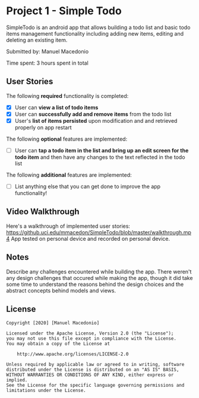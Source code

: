 # Project 1 - Simple Todo

SimpleTodo is an android app that allows building a todo list and basic todo items management functionality including adding new items, editing and deleting an existing item.

Submitted by: Manuel Macedonio

Time spent: 3 hours spent in total

## User Stories

The following **required** functionality is completed:

* [X] User can **view a list of todo items**
* [X] User can **successfully add and remove items** from the todo list
* [X] User's **list of items persisted** upon modification and and retrieved properly on app restart

The following **optional** features are implemented:

* [ ] User can **tap a todo item in the list and bring up an edit screen for the todo item** and then have any changes to the text reflected in the todo list

The following **additional** features are implemented:

* [ ] List anything else that you can get done to improve the app functionality!

## Video Walkthrough

Here's a walkthrough of implemented user stories:
https://github.uci.edu/mmacedon/SimpleTodo/blob/master/walkthrough.mp4
App tested on personal device and recorded on personal device. 

## Notes

Describe any challenges encountered while building the app.
There weren't any design challenges that occured while making the app, though it did take some time to understand the reasons behind the 
design choices and the abstract concepts behind models and views.

## License

    Copyright [2020] [Manuel Macedonio]

    Licensed under the Apache License, Version 2.0 (the "License");
    you may not use this file except in compliance with the License.
    You may obtain a copy of the License at

        http://www.apache.org/licenses/LICENSE-2.0

    Unless required by applicable law or agreed to in writing, software
    distributed under the License is distributed on an "AS IS" BASIS,
    WITHOUT WARRANTIES OR CONDITIONS OF ANY KIND, either express or implied.
    See the License for the specific language governing permissions and
    limitations under the License.

